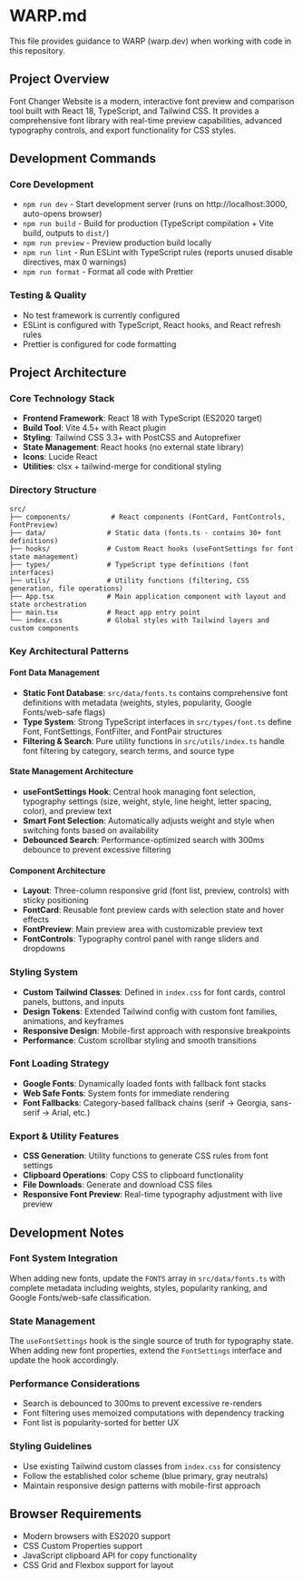 # WARP.md

This file provides guidance to WARP (warp.dev) when working with code in this repository.

## Project Overview

Font Changer Website is a modern, interactive font preview and comparison tool built with React 18, TypeScript, and Tailwind CSS. It provides a comprehensive font library with real-time preview capabilities, advanced typography controls, and export functionality for CSS styles.

## Development Commands

### Core Development
- `npm run dev` - Start development server (runs on http://localhost:3000, auto-opens browser)
- `npm run build` - Build for production (TypeScript compilation + Vite build, outputs to `dist/`)
- `npm run preview` - Preview production build locally
- `npm run lint` - Run ESLint with TypeScript rules (reports unused disable directives, max 0 warnings)
- `npm run format` - Format all code with Prettier

### Testing & Quality
- No test framework is currently configured
- ESLint is configured with TypeScript, React hooks, and React refresh rules
- Prettier is configured for code formatting

## Project Architecture

### Core Technology Stack
- **Frontend Framework**: React 18 with TypeScript (ES2020 target)
- **Build Tool**: Vite 4.5+ with React plugin
- **Styling**: Tailwind CSS 3.3+ with PostCSS and Autoprefixer
- **State Management**: React hooks (no external state library)
- **Icons**: Lucide React
- **Utilities**: clsx + tailwind-merge for conditional styling

### Directory Structure
```
src/
├── components/          # React components (FontCard, FontControls, FontPreview)
├── data/               # Static data (fonts.ts - contains 30+ font definitions)
├── hooks/              # Custom React hooks (useFontSettings for font state management)
├── types/              # TypeScript type definitions (font interfaces)
├── utils/              # Utility functions (filtering, CSS generation, file operations)
├── App.tsx             # Main application component with layout and state orchestration
├── main.tsx            # React app entry point
└── index.css           # Global styles with Tailwind layers and custom components
```

### Key Architectural Patterns

#### Font Data Management
- **Static Font Database**: `src/data/fonts.ts` contains comprehensive font definitions with metadata (weights, styles, popularity, Google Fonts/web-safe flags)
- **Type System**: Strong TypeScript interfaces in `src/types/font.ts` define Font, FontSettings, FontFilter, and FontPair structures
- **Filtering & Search**: Pure utility functions in `src/utils/index.ts` handle font filtering by category, search terms, and source type

#### State Management Architecture
- **useFontSettings Hook**: Central hook managing font selection, typography settings (size, weight, style, line height, letter spacing, color), and preview text
- **Smart Font Selection**: Automatically adjusts weight and style when switching fonts based on availability
- **Debounced Search**: Performance-optimized search with 300ms debounce to prevent excessive filtering

#### Component Architecture
- **Layout**: Three-column responsive grid (font list, preview, controls) with sticky positioning
- **FontCard**: Reusable font preview cards with selection state and hover effects
- **FontPreview**: Main preview area with customizable preview text
- **FontControls**: Typography control panel with range sliders and dropdowns

### Styling System
- **Custom Tailwind Classes**: Defined in `index.css` for font cards, control panels, buttons, and inputs
- **Design Tokens**: Extended Tailwind config with custom font families, animations, and keyframes
- **Responsive Design**: Mobile-first approach with responsive breakpoints
- **Performance**: Custom scrollbar styling and smooth transitions

### Font Loading Strategy
- **Google Fonts**: Dynamically loaded fonts with fallback font stacks
- **Web Safe Fonts**: System fonts for immediate rendering
- **Font Fallbacks**: Category-based fallback chains (serif → Georgia, sans-serif → Arial, etc.)

### Export & Utility Features
- **CSS Generation**: Utility functions to generate CSS rules from font settings
- **Clipboard Operations**: Copy CSS to clipboard functionality
- **File Downloads**: Generate and download CSS files
- **Responsive Font Preview**: Real-time typography adjustment with live preview

## Development Notes

### Font System Integration
When adding new fonts, update the `FONTS` array in `src/data/fonts.ts` with complete metadata including weights, styles, popularity ranking, and Google Fonts/web-safe classification.

### State Management
The `useFontSettings` hook is the single source of truth for typography state. When adding new font properties, extend the `FontSettings` interface and update the hook accordingly.

### Performance Considerations
- Search is debounced to 300ms to prevent excessive re-renders
- Font filtering uses memoized computations with dependency tracking
- Font list is popularity-sorted for better UX

### Styling Guidelines
- Use existing Tailwind custom classes from `index.css` for consistency
- Follow the established color scheme (blue primary, gray neutrals)
- Maintain responsive design patterns with mobile-first approach

## Browser Requirements
- Modern browsers with ES2020 support
- CSS Custom Properties support
- JavaScript clipboard API for copy functionality
- CSS Grid and Flexbox support for layout

